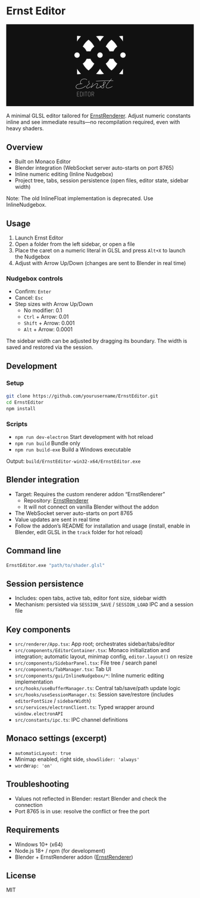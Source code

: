 # Ernst Editor

<p align="center">
  <img src="assets/images/kv_logo.jpg" alt="Ernst Editor" width="960" />
</p>

A minimal GLSL editor tailored for [ErnstRenderer](https://github.com/iY0Yi/ErnstRenderer). Adjust numeric constants inline and see immediate results—no recompilation required, even with heavy shaders.

## Overview
- Built on Monaco Editor
- Blender integration (WebSocket server auto-starts on port 8765)
- Inline numeric editing (Inline Nudgebox)
- Project tree, tabs, session persistence (open files, editor state, sidebar width)

Note: The old InlineFloat implementation is deprecated. Use InlineNudgebox.

## Usage
1. Launch Ernst Editor
2. Open a folder from the left sidebar, or open a file
3. Place the caret on a numeric literal in GLSL and press `Alt+X` to launch the Nudgebox
4. Adjust with Arrow Up/Down (changes are sent to Blender in real time)

### Nudgebox controls
- Confirm: `Enter`
- Cancel: `Esc`
- Step sizes with Arrow Up/Down
  - No modifier: 0.1
  - `Ctrl` + Arrow: 0.01
  - `Shift` + Arrow: 0.001
  - `Alt` + Arrow: 0.0001

The sidebar width can be adjusted by dragging its boundary. The width is saved and restored via the session.

## Development
### Setup
```bash
git clone https://github.com/yourusername/ErnstEditor.git
cd ErnstEditor
npm install
```

### Scripts
- `npm run dev-electron` Start development with hot reload
- `npm run build` Bundle only
- `npm run build-exe` Build a Windows executable

Output: `build/ErnstEditor-win32-x64/ErnstEditor.exe`

## Blender integration
- Target: Requires the custom renderer addon “ErnstRenderer”
  - Repository: [ErnstRenderer](https://github.com/iY0Yi/ErnstRenderer)
  - It will not connect on vanilla Blender without the addon
- The WebSocket server auto-starts on port 8765
- Value updates are sent in real time
- Follow the addon’s README for installation and usage (install, enable in Blender, edit GLSL in the `track` folder for hot reload)

## Command line
```bash
ErnstEditor.exe "path/to/shader.glsl"
```

## Session persistence
- Includes: open tabs, active tab, editor font size, sidebar width
- Mechanism: persisted via `SESSION_SAVE` / `SESSION_LOAD` IPC and a session file

## Key components
- `src/renderer/App.tsx`: App root; orchestrates sidebar/tabs/editor
- `src/components/EditorContainer.tsx`: Monaco initialization and integration; automatic layout, minimap config, `editor.layout()` on resize
- `src/components/SidebarPanel.tsx`: File tree / search panel
- `src/components/TabManager.tsx`: Tab UI
- `src/components/gui/InlineNudgebox/*`: Inline numeric editing implementation
- `src/hooks/useBufferManager.ts`: Central tab/save/path update logic
- `src/hooks/useSessionManager.ts`: Session save/restore (includes `editorFontSize` / `sidebarWidth`)
- `src/services/electronClient.ts`: Typed wrapper around `window.electronAPI`
- `src/constants/ipc.ts`: IPC channel definitions

## Monaco settings (excerpt)
- `automaticLayout: true`
- Minimap enabled, right side, `showSlider: 'always'`
- `wordWrap: 'on'`

## Troubleshooting
- Values not reflected in Blender: restart Blender and check the connection
- Port 8765 is in use: resolve the conflict or free the port

## Requirements
- Windows 10+ (x64)
- Node.js 18+ / npm (for development)
- Blender + ErnstRenderer addon ([ErnstRenderer](https://github.com/iY0Yi/ErnstRenderer))

## License
MIT